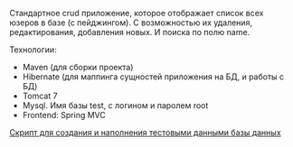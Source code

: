 Стандартное crud приложение, которое отображает список всех юзеров в базе (с пейджингом).  С возможностью их удаления, редактирования, добавления новых.  И поиска по полю name.

Технологии: 
*	Maven (для сборки проекта)
*	Hibernate (для маппинга сущностей приложения на БД, и работы с БД)
*	Tomcat 7
*	Mysql. Имя базы test, с логином и паролем root
*	Frontend: Spring MVC

[Скрипт для создания и наполнения тестовыми данными базы данных](https://github.com/alucard6387/CRUD/db_script/db_script.sql)

